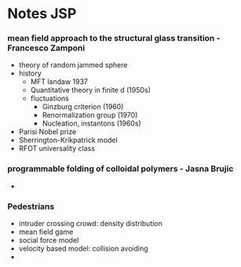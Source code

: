 # Notes JSP

### mean field approach to the structural glass transition - Francesco Zamponi
- theory of random jammed sphere
- history
  - MFT landaw 1937
  - Quantitative theory in finite d (1950s)
  - fluctuations
    - Ginzburg criterion (1960)
    - Renormalization group (1970)
    - Nucleation, instantons (1960s)
- Parisi Nobel prize
- Sherrington-Krikpatrick model
- RFOT universality class

### programmable folding of colloidal polymers - Jasna Brujic
-

### Pedestrians
- intruder crossing crowd: density distribution
- mean field game
- social force model
- velocity based model: collision avoiding
- 
